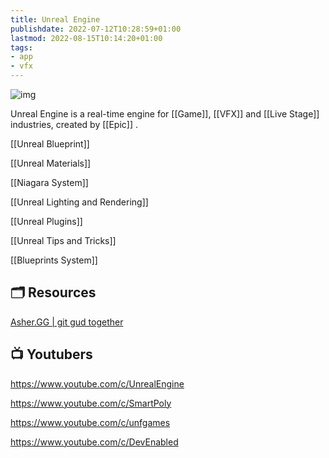 ```yaml
---
title: Unreal Engine
publishdate: 2022-07-12T10:28:59+01:00
lastmod: 2022-08-15T10:14:20+01:00
tags: 
- app
- vfx
---
```








![img](https://www.fxguide.com/wp-content/uploads/2021/12/06_cinematic-copy.jpg)



Unreal Engine is a real-time engine for [[Game]], [[VFX]] and [[Live Stage]] industries, created by [[Epic]] .



[[Unreal Blueprint]]

[[Unreal Materials]]

[[Niagara System]]

[[Unreal Lighting and Rendering]]

[[Unreal Plugins]]

[[Unreal Tips and Tricks]]

[[Blueprints System]]





## 🗂 Resources 



[Asher.GG | git gud together](http://asher.gg/)



## 📺 Youtubers 





https://www.youtube.com/c/UnrealEngine

https://www.youtube.com/c/SmartPoly



https://www.youtube.com/c/unfgames

https://www.youtube.com/c/DevEnabled





